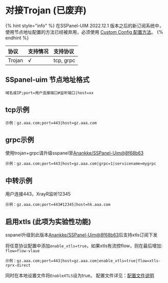 # 对接Trojan (已废弃)

{% hint style="info" %}
在SSPanel-UIM 2022.12.1 版本之后的新订阅系统中，使用节点地址配置的方法已经被弃用，必须使用 [Custom Config 配置方法](sspanel_custom_config.md)。
{% endhint %}

| 协议 | 支持情况 | 支持协议 |
| :--- | :--- | :--- |
| Trojan | √ | tcp, grpc |

## SSpanel-uim 节点地址格式

```text
域名或IP;port=用户连接端口#监听端口|host=xx
```

## tcp示例

```text
示例：gz.aaa.com;port=443|host=gz.aaa.com
```

## grpc示例

使用trojan+grpc请升级sspanel至[Anankke/SSPanel-Uim@8f68b63](https://github.com/Anankke/SSPanel-Uim/commit/8f68b6360baf9f6624e1158e3cae81d93d1db107)

```text
示例：gz.aaa.com;port=443|host=gz.aaa.com|grpc=1|servicename=mygrpc
```

## 中转示例

用户连接443，XrayR监听12345

```text
示例：gz.aaa.com;port=443#12345|host=hk.aaa.com
```

## 启用xtls **\(此项为实验性功能\)**

sspanel升级到此版本[Anankke/SSPanel-Uim@8f68b63](https://github.com/Anankke/SSPanel-Uim/commit/8f68b6360baf9f6624e1158e3cae81d93d1db107)后支持xtls订阅下发

将任意协议配置中添加`enable_xtls=true`，如果xtls有流控flow，则在最后增加: `flow=flow-vlaue`

```text
示例：gz.aaa.com;port=443|host=gz.aaa.com|enable_xtls=true|flow=xtls-rprx-direct
```

同时在本地设置文件将`EnableXTLS`设为true。 配置文件详见：[配置文件说明](https://github.com/XrayR-project/XrayR-doc/tree/af55d4cc45735ca8d00491aa97f8cbbd97c8faf4/sspanel/config/README.md)

